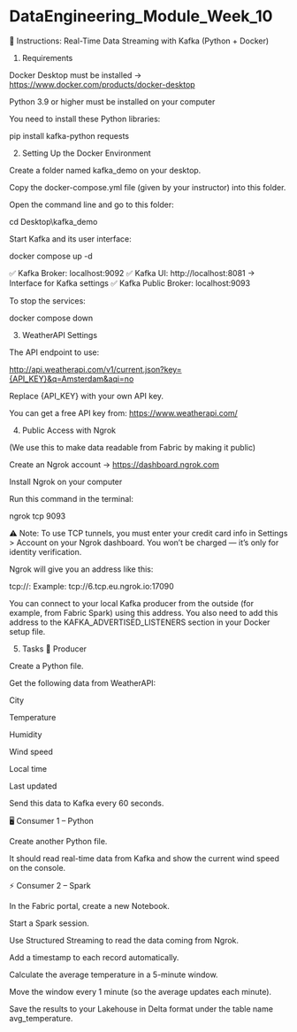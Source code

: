 # DataEngineering_Module_Week_10

📘 Instructions: Real-Time Data Streaming with Kafka (Python + Docker)
1. Requirements

Docker Desktop must be installed → https://www.docker.com/products/docker-desktop

Python 3.9 or higher must be installed on your computer

You need to install these Python libraries:

pip install kafka-python requests

2. Setting Up the Docker Environment

Create a folder named kafka_demo on your desktop.

Copy the docker-compose.yml file (given by your instructor) into this folder.

Open the command line and go to this folder:

cd Desktop\kafka_demo


Start Kafka and its user interface:

docker compose up -d


✅ Kafka Broker: localhost:9092
✅ Kafka UI: http://localhost:8081
 → Interface for Kafka settings
✅ Kafka Public Broker: localhost:9093

To stop the services:

docker compose down

3. WeatherAPI Settings

The API endpoint to use:

http://api.weatherapi.com/v1/current.json?key={API_KEY}&q=Amsterdam&aqi=no


Replace {API_KEY} with your own API key.

You can get a free API key from: https://www.weatherapi.com/

4. Public Access with Ngrok

(We use this to make data readable from Fabric by making it public)

Create an Ngrok account → https://dashboard.ngrok.com

Install Ngrok on your computer

Run this command in the terminal:

ngrok tcp 9093


⚠️ Note: To use TCP tunnels, you must enter your credit card info in
Settings > Account on your Ngrok dashboard. You won’t be charged — it’s only for identity verification.

Ngrok will give you an address like this:

tcp://<ngrok-host>:<ngrok-port>
Example: tcp://6.tcp.eu.ngrok.io:17090


You can connect to your local Kafka producer from the outside (for example, from Fabric Spark) using this address.
You also need to add this address to the KAFKA_ADVERTISED_LISTENERS section in your Docker setup file.

5. Tasks
🧩 Producer

Create a Python file.

Get the following data from WeatherAPI:

City

Temperature

Humidity

Wind speed

Local time

Last updated

Send this data to Kafka every 60 seconds.

🖥️ Consumer 1 – Python

Create another Python file.

It should read real-time data from Kafka and show the current wind speed on the console.

⚡ Consumer 2 – Spark

In the Fabric portal, create a new Notebook.

Start a Spark session.

Use Structured Streaming to read the data coming from Ngrok.

Add a timestamp to each record automatically.

Calculate the average temperature in a 5-minute window.

Move the window every 1 minute (so the average updates each minute).

Save the results to your Lakehouse in Delta format under the table name avg_temperature.
